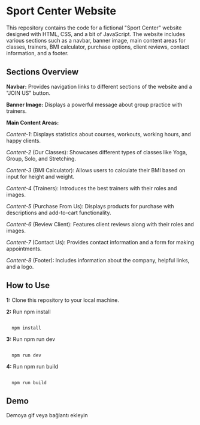
# Sport Center Website 

This repository contains the code for a fictional "Sport Center" website designed with HTML, CSS, and a bit of JavaScript. The website includes various sections such as a navbar, banner image, main content areas for classes, trainers, BMI calculator, purchase options, client reviews, contact information, and a footer.


## Sections Overview

**Navbar:** Provides navigation links to different sections of the website and a "JOIN US" button.

**Banner Image:** Displays a powerful message about group practice with trainers.

**Main Content Areas:**

*Content-1*: Displays statistics about courses, workouts, working hours, and happy clients.

*Content-2* (Our Classes): Showcases different types of classes like Yoga, Group, Solo, and Stretching.

*Content-3* (BMI Calculator): Allows users to calculate their BMI based on input for height and weight.

*Content-4* (Trainers): Introduces the best trainers with their roles and images.

*Content-5* (Purchase From Us): Displays products for purchase with descriptions and add-to-cart functionality.

*Content-6* (Review Client): Features client reviews along with their roles and images.

*Content-7* (Contact Us): Provides contact information and a form for making appointments.

*Content-8* (Footer): Includes information about the company, helpful links, and a logo.

## How to Use


**1:**   Clone this repository to your local machine.

**2:** Run npm install
```
 
  npm install

```

**3:** Run npm run dev
```
 
  npm run dev

```

**4:** Run npm run build

```
 
  npm run build

```
  
## Demo

Demoya gif veya bağlantı ekleyin

  
